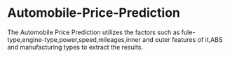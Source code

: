 # Automobile-Price-Prediction
The Automobile Price Prediction utilizes the factors such as fule-type,engine-type,power,speed,mileages,inner and outer features of it,ABS and manufacturing types to extract the results. 
